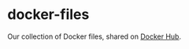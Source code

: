 docker-files
============

Our collection of Docker files, shared on [Docker Hub](https://registry.hub.docker.com/u/inovatrend/).
